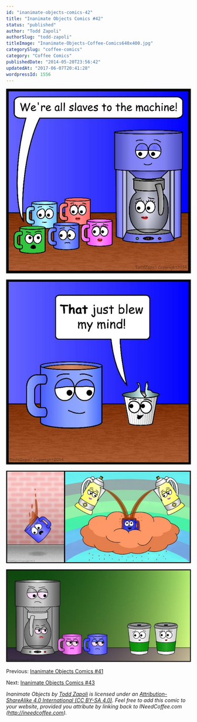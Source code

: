```yaml
---
id: "inanimate-objects-comics-42"
title: "Inanimate Objects Comics #42"
status: "published"
author: "Todd Zapoli"
authorSlug: "todd-zapoli"
titleImage: "Inanimate-Objects-Coffee-Comics640x400.jpg"
categorySlug: "coffee-comics"
category: "Coffee Comics"
publishedDate: "2014-05-20T23:56:42"
updatedAt: "2017-06-07T20:41:28"
wordpressId: 1556
---
```


![Slaves to the Machine](201406slaves-to-the-machine.jpg)

![Blew My Mind](201402-blew-my-mind.jpg)

![Mug Heaven](201408-mug-heaven-650x325.jpg)

![Evil eyes for Togo Cups](201407-evil-eyes-for-togo-cups-650x325.jpg)

Previous: [Inanimate Objects Comics #41](/inanimate-objects-comics-41/)

Next: [Inanimate Objects Comics #43](/inanimate-objects-comics-43/)

*Inanimate Objects by [Todd Zapoli](/) is licensed under an [Attribution-ShareAlike 4.0 International (CC BY-SA 4.0)](https://creativecommons.org/licenses/by-sa/4.0/). Feel free to add this comic to your website, provided you attribute by linking back to INeedCoffee.com (http://ineedcoffee.com).*
